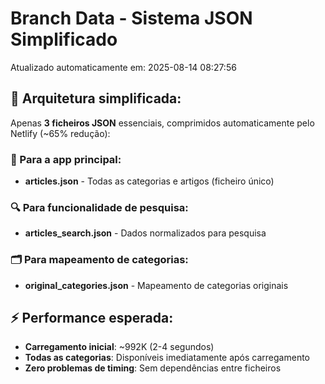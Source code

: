 # Branch Data - Sistema JSON Simplificado
Atualizado automaticamente em: 2025-08-14 08:27:56

## 🎯 Arquitetura simplificada:
Apenas **3 ficheiros JSON** essenciais, comprimidos automaticamente pelo Netlify (~65% redução):

### 📱 Para a app principal:
- **articles.json** - Todas as categorias e artigos (ficheiro único)

### 🔍 Para funcionalidade de pesquisa:
- **articles_search.json** - Dados normalizados para pesquisa

### 🗂️ Para mapeamento de categorias:
- **original_categories.json** - Mapeamento de categorias originais

## ⚡ Performance esperada:
- **Carregamento inicial**: ~992K (2-4 segundos)
- **Todas as categorias**: Disponíveis imediatamente após carregamento
- **Zero problemas de timing**: Sem dependências entre ficheiros
